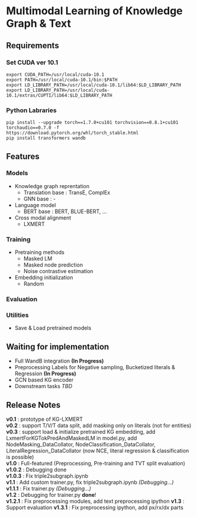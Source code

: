 # Multimodal Learning of Knowledge Graph & Text

## Requirements
### Set CUDA ver 10.1
~~~
export CUDA_PATH=/usr/local/cuda-10.1
export PATH=/usr/local/cuda-10.1/bin:$PATH
export LD_LIBRARY_PATH=/usr/local/cuda-10.1/lib64:$LD_LIBRARY_PATH
export LD_LIBRARY_PATH=/usr/local/cuda-10.1/extras/CUPTI/lib64:$LD_LIBRARY_PATH
~~~

### Python Labraries
~~~
pip install --upgrade torch==1.7.0+cu101 torchvision==0.8.1+cu101 torchaudio==0.7.0 -f https://download.pytorch.org/whl/torch_stable.html
pip install transformers wandb
~~~

## Features

### Models
+ Knowledge graph reprentation
  + Translation base : TransE, ComplEx
  + GNN base : -
+ Language model
  + BERT base : BERT, BLUE-BERT, ...
+ Cross modal alignment
  + LXMERT

### Training
+ Pretraining methods
  + Masked LM 
  + Masked node prediction
  + Noise contrastive estimation
+ Embedding initialization
  + Random

### Evaluation

### Utilities
+ Save & Load pretrained models

## Waiting for implementation
+ Full WandB integration __(In Progress)__
+ Preprocessing Labels for Negative sampling, Bucketized literals & Regression __(In Progress)__
+ GCN based KG encoder
+ Downstream tasks _TBD_

## Release Notes
__v0.1__ : prototype of KG-LXMERT\
__v0.2__ : support T/V/T data split, add masking only on literals (not for entities)\
__v0.3__ : support load & initialize pretrained KG embedding, add LxmertForKGTokPredAndMaskedLM in model.py, add NodeMasking_DataCollator, NodeClassification_DataCollator, LiteralRegression_DataCollator (now NCE, literal regression & classification is possible)\
__v1.0__ : Full-featured (Preprocessing, Pre-training and TVT split evaluation)\
__v1.0.2__ : Debugging done\
__v1.0.3__ : Fix triple2subgraph.ipynb\
__v1.1__ : Add custom trainer.py, fix triple2subgraph.ipynb _(Debugging...)_\
__v1.1.1__ : Fix trainer.py _(Debugging...)_\
__v1.2__ : Debugging for trainer.py **done**!\
__v1.2.1__ : Fix preprocessing modules, add text preprocessing ipython
__v1.3__ : Support evaluation
__v1.3.1__ : Fix preprocessing ipython, add px/rx/dx parts
